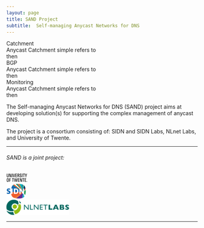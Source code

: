 ```yaml
---
layout: page
title: SAND Project
subtitle:  Self-managing Anycast Networks for DNS
---
```



<div class="wrapper">
  <div class="box a"> Catchment
    <div class="internal">
      Anycast Catchment simple refers to <br> 
      then
    </div>
  </div>

  <div class="box b">BGP
      <div class="internal">
      Anycast Catchment simple refers to <br> 
      then
    </div>
  </div>
  
  <div class="box c">Monitoring
      <div class="internal">
      Anycast Catchment simple refers to <br> 
      then
    </div>
  </div>
</div>

The Self-managing Anycast Networks for DNS (SAND) project aims at developing solution(s) for supporting the complex management of anycast DNS.

The project is a consortium consisting of: SIDN and SIDN Labs, NLnet Labs, and University of Twente.

<hr>
<h6>SAND is a joint project:</h6>
<div class="wrapper-sponsor">
  <div class="box a">
   <a href="http://www.utwente.nl/"><img src="/img/twente.png"></a>
  </div>
   <div class="box b">
   <a href="http://www.sidn.nl/"><img src="/img/sidn-logo.png"></a>
  </div>
   <div class="box c">
   <a href="https://nlnetlabs.nl/"><img src="/img/nlnetlab.png"></a>
  </div>
</div>
<hr>




